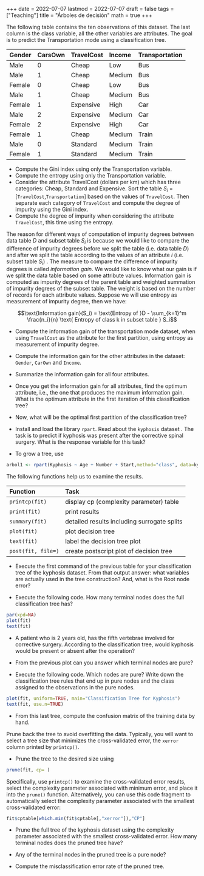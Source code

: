 +++
date      = 2022-07-07
lastmod   = 2022-07-07
draft     = false
tags      = ["Teaching"]
title     = "Árboles de decisión"
math      = true
+++

The following table contains the ten observations of this dataset. The last column is the class variable, all the other variables are attributes. The goal is to predict the Transportation mode using a classification tree.

Gender|	CarsOwn|	TravelCost|	Income|	Transportation |
|:-------|:-------|:-------|:-------|:-------|
Male|	0|	Cheap|	Low|	Bus |
Male|	1|	Cheap|	Medium|	Bus |
Female| 0|	Cheap|	Low|	Bus |
Male|	1|	Cheap|	Medium|	Bus |
Female|	1|	Expensive|	High|	Car |
Male|	2|	Expensive|	Medium|	Car |
Female|	2|	Expensive|	High|	Car |
Female|	1|	Cheap|	Medium|	Train |
Male|	0|	Standard|	Medium|	Train |
Female|	1|	Standard|	Medium |Train |

* Compute the Gini index using only the Transportation variable.
* Compute the entropy using only the Transportation variable.
* Consider the attribute TravelCost (dollars per km) which has three categories: Cheap, Standard and Expensive. Sort the table $S_i$ = [`TravelCost`,`Transportation`] based on the values of `TravelCost`. Then separate each category of `TravelCost` and compute the degree of impurity using the Gini index.
* Compute the degree of impurity when considering the attribute `TravelCost`, this time using the entropy.

The reason for different ways of computation of impurity degrees between data table $D$ and subset table $S_i$ is because we would like to compare the difference of impurity degrees before we split the table (i.e. data table $D$) and after we split the table according to the values of an attribute $i$ (i.e. subset table $S_i$) . The measure to compare the difference of impurity degrees is called *information gain*. We would like to know what our gain is if we split the data table based on some attribute values. Information gain is computed as impurity degrees of the parent table and weighted summation of impurity degrees of the subset table. The weight is based on the number of records for each attribute values. Suppose we will use entropy as measurement of impurity degree, then we have:

$$\text{Information gain}(S_i) = \text{Entropy of }D - \sum_{k=1}^m \frac{n_i}{n} \text{ Entropy of class k in subset table } S_i$$

* Compute the information gain of the transportation mode dataset, when using `TravelCost` as the attribute for the first partition, using entropy as measurement of impurity degree.

* Compute the information gain for the other attributes in the dataset: `Gender`, `CarOwn` and `Income`.
* Summarize the information gain for all four attributes.
* Once you get the information gain for all attributes, find the optimum attribute, i.e., the one that produces the maximum information gain. What is the optimum attribute in the first iteration of this classification tree?
* Now, what will be the optimal first partition of the classification tree?


* Install and load the library `rpart`. Read about the `kyphosis` dataset . The task is to predict if kyphosis was present after the corrective spinal surgery. What is the response variable for this task? 

* To grow a tree, use 

```r
arbol1 <- rpart(Kyphosis ~ Age + Number + Start,method="class", data=kyphosis)`
```


The following functions help us to examine the results.

|Function | Task |
|:--------|:--------|
`printcp(fit)` |display cp (complexity parameter) table|
`print(fit)`	|print results|
`summary(fit)`	|detailed results including surrogate splits|
`plot(fit)`	| plot decision tree|
`text(fit)`	| label the decision tree plot|
`post(fit, file=)`	|create postscript plot of decision tree|


* Execute the first command of the previous table for your classification tree of the kyphosis dataset. From that output answer: what variables are actually used in the tree construction? And, what is the Root node error?

* Execute the following code. How many terminal nodes does the full classification tree has?

```r
par(xpd=NA)
plot(fit)
text(fit)
```

* A patient who is 2 years old, has the fifth vertebrae involved for corrective surgery. According to the classification tree, would kyphosis would be present or absent after the operation?  

* From the previous plot can you answer which terminal nodes are pure?

* Execute the following code. Which nodes are pure? Write down the classification tree rules that end up in pure nodes and the class assigned to the observations in the pure nodes.


```r
plot(fit, uniform=TRUE, main="Classification Tree for Kyphosis")
text(fit, use.n=TRUE)
```

* From this last tree, compute the confusion matrix of the training data by hand.


Prune back the tree to avoid overfitting the data. Typically, you will want to select a tree size that minimizes the cross-validated error, the `xerror` column printed by `printcp()`. 

* Prune the tree to the desired size using

```r
prune(fit, cp= )
```

Specifically, use `printcp()` to examine the cross-validated error results, select the complexity parameter associated with minimum error, and place it into the `prune()` function. Alternatively, you can use this code fragment to automatically select the complexity parameter associated with the smallest cross-validated error:

```r
fit$cptable[which.min(fit$cptable[,"xerror"]),"CP"]
```


* Prune the full tree of the kyphosis dataset using  the complexity parameter associated with the smallest cross-validated error. How many terminal nodes does the pruned tree have?

* Any of the terminal nodes in the pruned tree is a pure node?

* Compute the misclassification error rate of the pruned tree.
